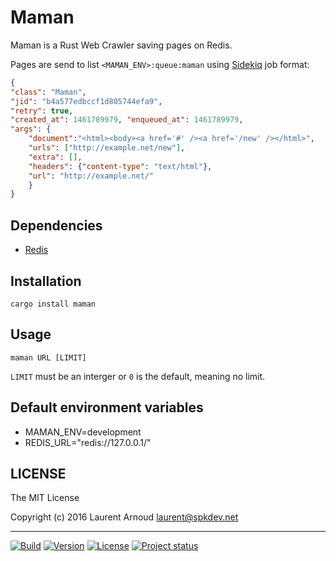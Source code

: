 # Maman

Maman is a Rust Web Crawler saving pages on Redis.

Pages are send to list `<MAMAN_ENV>:queue:maman` using
[Sidekiq](https://github.com/mperham/sidekiq/wiki/Job-Format) job format:

``` json
{
"class": "Maman",
"jid": "b4a577edbccf1d805744efa9",
"retry": true,
"created_at": 1461789979, "enqueued_at": 1461789979,
"args": {
    "document":"<html><body><a href='#' /><a href='/new' /></html>",
    "urls": ["http://example.net/new"],
    "extra": [],
    "headers": {"content-type": "text/html"},
    "url": "http://example.net/"
    }
}
```

## Dependencies

* [Redis](http://redis.io/)

## Installation

~~~
cargo install maman
~~~

## Usage

~~~
maman URL [LIMIT]
~~~

`LIMIT` must be an interger or `0` is the default, meaning no limit.

## Default environment variables

* MAMAN_ENV=development
* REDIS_URL="redis://127.0.0.1/"

## LICENSE

The MIT License

Copyright (c) 2016 Laurent Arnoud <laurent@spkdev.net>

---
[![Build](https://img.shields.io/travis-ci/spk/maman.svg)](https://travis-ci.org/spk/maman)
[![Version](https://img.shields.io/crates/v/maman.svg)](https://crates.io/crates/maman)
[![License](https://img.shields.io/badge/license-MIT-blue.svg)](http://opensource.org/licenses/MIT "MIT")
[![Project status](http://img.shields.io/status/experimental.png?color=red)](https://github.com/spk/maman)
